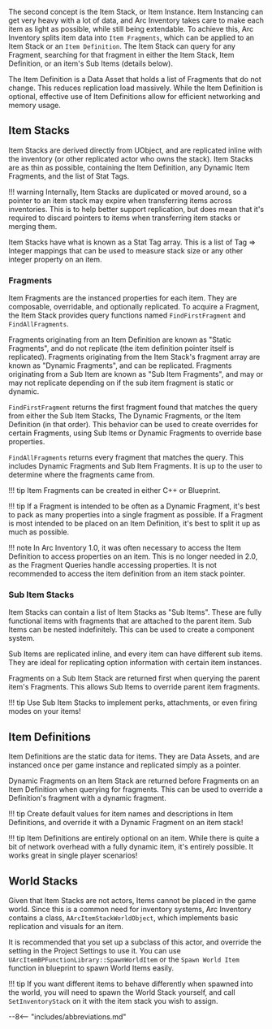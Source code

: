 The second concept is the Item Stack, or Item Instance.  Item Instancing can get very heavy with a lot of data, and Arc Inventory takes care to make each item as light as possible, while still being extendable.  To achieve this, Arc Inventory splits item data into `Item Fragments`, which can be applied to an Item Stack or an `Item Definition`.  The Item Stack can query for any Fragment, searching for that fragment in either the Item Stack, Item Definition, or an item's Sub Items (details below).  

The Item Definition is a Data Asset that holds a list of Fragments that do not change.  This reduces replication load massively.  While the Item Definition is optional, effective use of Item Definitions allow for efficient networking and memory usage.  


## Item Stacks

Item Stacks are derived directly from UObject, and are replicated inline with the inventory (or other replicated actor who owns the stack).  Item Stacks are as thin as possible, containing the Item Definition, any Dynamic Item Fragments, and the list of Stat Tags.  

!!! warning
    Internally, Item Stacks are duplicated or moved around, so a pointer to an item stack may expire when transferring items across inventories.  This is to help better support replication, but does mean that it's required to discard pointers to items when transferring item stacks or merging them.

Item Stacks have what is known as a Stat Tag array.  This is a list of Tag => Integer mappings that can be used to measure stack size or any other integer property on an item.  

### Fragments

Item Fragments are the instanced properties for each item.  They are composable, overridable, and optionally replicated.  To acquire a Fragment, the Item Stack provides query functions named `FindFirstFragment` and `FindAllFragments`.  

Fragments originating from an Item Definition are known as "Static Fragments", and do not replicate (the item definition pointer itself is replicated).  Fragments originating from the Item Stack's fragment array are known as "Dynamic Fragments", and can be replicated.  Fragments originating from a Sub Item are known as "Sub Item Fragments", and may or may not replicate depending on if the sub item fragment is static or dynamic. 

`FindFirstFragment` returns the first fragment found that matches the query from either the Sub Item Stacks, The Dynamic Fragments, or the Item Definition (in that order).  This behavior can be used to create overrides for certain Fragments, using Sub Items or Dynamic Fragments to override base properties.

`FindAllFragments` returns every fragment that matches the query.  This includes Dynamic Fragments and Sub Item Fragments.  It is up to the user to determine where the fragments came from.

!!! tip
    Item Fragments can be created in either C++ or Blueprint.  

!!! tip
    If a Fragment is intended to be often as a Dynamic Fragment, it's best to pack as many properties into a single fragment as possible.  If a Fragment is most intended to be placed on an Item Definition, it's best to split it up as much as possible.  

!!! note
    In Arc Inventory 1.0, it was often necessary to access the Item Definition to access properties on an item.  This is no longer needed in 2.0, as the Fragment Queries handle accessing properties.  It is not recommended to access the item definition from an item stack pointer.  

### Sub Item Stacks

Item Stacks can contain a list of Item Stacks as "Sub Items".  These are fully functional items with fragments that are attached to the parent item.  Sub Items can be nested indefinitely.  This can be used to create a component system. 

Sub Items are replicated inline, and every item can have different sub items.  They are ideal for replicating option information with certain item instances.  

Fragments on a Sub Item Stack are returned first when querying the parent item's Fragments.  This allows Sub Items to override parent item fragments.

!!! tip
    Use Sub Item Stacks to implement perks, attachments, or even firing modes on your items!

## Item Definitions

Item Definitions are the static data for items.  They are Data Assets, and are instanced once per game instance and replicated simply as a pointer.  

Dynamic Fragments on an Item Stack are returned before Fragments on an Item Definition when querying for fragments.  This can be used to override a Definition's fragment with a dynamic fragment.  

!!! tip
    Create default values for item names and descriptions in Item Definitions, and override it with a Dynamic Fragment on an item stack!

!!! tip
    Item Definitions are entirely optional on an item.  While there is quite a bit of network overhead with a fully dynamic item, it's entirely possible.  It works great in single player scenarios!

## World Stacks

Given that Item Stacks are not actors, Items cannot be placed in the game world.  Since this is a common need for inventory systems, Arc Inventory contains a class, `AArcItemStackWorldObject`, which implements basic replication and visuals for an item. 

It is recommended that you set up a subclass of this actor, and override the setting in the Project Settings to use it.  You can use `UArcItemBPFunctionLibrary::SpawnWorldItem` or the `Spawn World Item` function in blueprint to spawn World Items easily.  

!!! tip
    If you want different items to behave differently when spawned into the world, you will need to spawn the World Stack yourself, and call `SetInventoryStack` on it with the item stack you wish to assign.


--8<-- "includes/abbreviations.md"